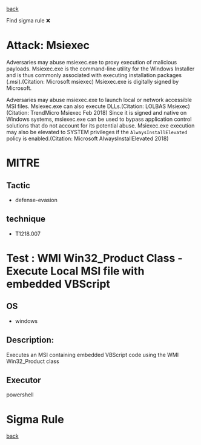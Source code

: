 
[back](../index.md)

Find sigma rule :x: 

# Attack: Msiexec 

Adversaries may abuse msiexec.exe to proxy execution of malicious payloads. Msiexec.exe is the command-line utility for the Windows Installer and is thus commonly associated with executing installation packages (.msi).(Citation: Microsoft msiexec) Msiexec.exe is digitally signed by Microsoft.

Adversaries may abuse msiexec.exe to launch local or network accessible MSI files. Msiexec.exe can also execute DLLs.(Citation: LOLBAS Msiexec)(Citation: TrendMicro Msiexec Feb 2018) Since it is signed and native on Windows systems, msiexec.exe can be used to bypass application control solutions that do not account for its potential abuse. Msiexec.exe execution may also be elevated to SYSTEM privileges if the <code>AlwaysInstallElevated</code> policy is enabled.(Citation: Microsoft AlwaysInstallElevated 2018)

# MITRE
## Tactic
  - defense-evasion


## technique
  - T1218.007


# Test : WMI Win32_Product Class - Execute Local MSI file with embedded VBScript
## OS
  - windows


## Description:
Executes an MSI containing embedded VBScript code using the WMI Win32_Product class


## Executor
powershell

# Sigma Rule


[back](../index.md)
